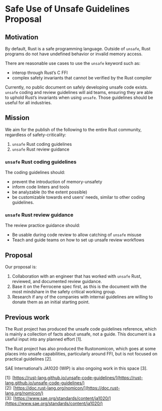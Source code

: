 # Safe Use of Unsafe Guidelines Proposal

## Motivation

By default, Rust is a safe programming language. Outside of  `unsafe`,  Rust programs do not have undefined behavior or invalid memory access.

There are reasonable use cases to use the `unsafe` keyword such as:

* interop through Rust’s C FFI  
* complex safety invariants that cannot be verified by the Rust compiler

Currently, no public document on safely developing unsafe code exists. `unsafe` coding and review guidelines will aid teams, ensuring they are able to uphold Rust’s invariants when using `unsafe`. Those guidelines should be useful for all industries.

## Mission

We aim for the publish of the following to the entire Rust community, regardless of safety-criticality:

1. `unsafe` Rust coding guidelines  
2. `unsafe` Rust review guidance

### `unsafe` Rust coding guidelines

The coding guidelines should:

* prevent the introduction of memory-unsafety  
* inform code linters and tools  
* be analyzable (to the extent possible)  
* be customizable towards end users’ needs, similar to other coding guidelines.

### `unsafe` Rust review guidance

The review practice guidance should:

* Be usable during code review to allow catching of `unsafe` misuse  
* Teach and guide teams on how to set up unsafe review workflows

## Proposal

Our proposal is:

1. Collaboration with an engineer that has worked with `unsafe` Rust, reviewed, and documented review guidance.  
2. Base it on the Ferrocene spec first, as this is the document with the most mindshare in the safety critical working group.  
3. Research if any of the companies with internal guidelines are willing to donate them as an initial starting point.

## Previous work

The Rust project has produced the unsafe code guidelines reference, which is mainly a collection of facts about unsafe, not a guide. This document is a useful input into any planned effort \[1\].

The Rust project has also produced the Rustonomicon, which goes at some places into unsafe capabilities, particularly around FFI, but is not focused on practical guidelines \[2\].

SAE International’s JA1020 (WIP) is also ongoing work in this space \[3\].

\[1\]: [https://rust-lang.github.io/unsafe-code-guidelines/](https://rust-lang.github.io/unsafe-code-guidelines/)  
\[2\]: [https://doc.rust-lang.org/nomicon/](https://doc.rust-lang.org/nomicon/)  
\[3\]: [https://www.sae.org/standards/content/ja1020/](https://www.sae.org/standards/content/ja1020/)  

